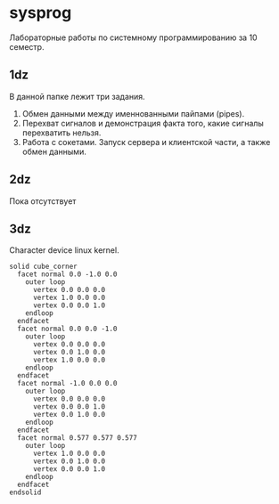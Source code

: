 # sysprog
Лабораторные работы по системному программированию за 10 семестр.
## 1dz
В данной папке лежит три задания.
1. Обмен данными между именнованными пайпами (pipes).
2. Перехват сигналов и демонстрация факта того, какие сигналы перехватить нельзя.
3. Работа с сокетами. Запуск сервера и клиентской части, а также обмен данными.
## 2dz
Пока отсутствует
## 3dz 
Character device linux kernel.
```stl
solid cube_corner
  facet normal 0.0 -1.0 0.0
    outer loop
      vertex 0.0 0.0 0.0
      vertex 1.0 0.0 0.0
      vertex 0.0 0.0 1.0
    endloop
  endfacet
  facet normal 0.0 0.0 -1.0
    outer loop
      vertex 0.0 0.0 0.0
      vertex 0.0 1.0 0.0
      vertex 1.0 0.0 0.0
    endloop
  endfacet
  facet normal -1.0 0.0 0.0
    outer loop
      vertex 0.0 0.0 0.0
      vertex 0.0 0.0 1.0
      vertex 0.0 1.0 0.0
    endloop
  endfacet
  facet normal 0.577 0.577 0.577
    outer loop
      vertex 1.0 0.0 0.0
      vertex 0.0 1.0 0.0
      vertex 0.0 0.0 1.0
    endloop
  endfacet
endsolid
```
